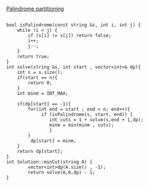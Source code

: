 [Palindrome partitioning](https://www.scaler.com/academy/mentee-dashboard/class/43299/homework/problems/18/?navref=cl_pb_nv_tb)


```

bool isPalindrome(const string &s, int i, int j) {
    while (i < j) {
        if (s[i] != s[j]) return false;
        i++;
        j--;
    }
    return true;
}
int solve(string &s, int start , vector<int>& dp){
    int n = s.size();
    if(start == n){
        return 0;
    }
    int minm = INT_MAX;

    if(dp[start] == -1){
        for(int end = start ; end < n; end++){
             if (isPalindrome(s, start, end)) {
                int cuts = 1 + solve(s,end + 1,dp);
                minm = min(minm , cuts);
                }
        }
         dp[start] = minm;
    }
    return dp[start];
}
int Solution::minCut(string A) {
        vector<int>dp(A.size() , -1);
        return solve(A,0,dp) - 1;
}


```
